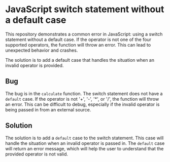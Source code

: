 # JavaScript switch statement without a default case

This repository demonstrates a common error in JavaScript: using a switch statement without a default case. If the operator is not one of the four supported operators, the function will throw an error. This can lead to unexpected behavior and crashes.

The solution is to add a default case that handles the situation when an invalid operator is provided.

## Bug

The bug is in the `calculate` function. The switch statement does not have a `default` case. If the operator is not '+', '-', '*', or '/', the function will throw an error. This can be difficult to debug, especially if the invalid operator is being passed in from an external source.

## Solution

The solution is to add a `default` case to the switch statement. This case will handle the situation when an invalid operator is passed in. The `default` case will return an error message, which will help the user to understand that the provided operator is not valid.